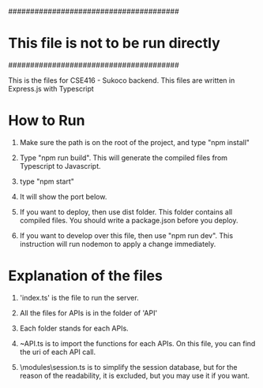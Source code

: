 #######################################
# This file is not to be run directly #
#######################################

This is the files for CSE416 - Sukoco backend. This files are written in Express.js with Typescript

# How to Run

1. Make sure the path is on the root of the project, and type "npm install"

2. Type "npm run build". This will generate the compiled files from Typescript to Javascript.

2. type "npm start"

3. It will show the port below. 

4. If you want to deploy, then use dist folder. This folder contains all compiled files. You should write a package.json before you deploy.

5. If you want to develop over this file, then use "npm run dev". This instruction will run nodemon to apply a change immediately.

# Explanation of the files

1. 'index.ts' is the file to run the server.

2. All the files for APIs is in the folder of 'API'

3. Each folder stands for each APIs.

4. ~API.ts is to import the functions for each APIs. On this file, you can find the uri of each API call.

5. \modules\session.ts is to simplify the session database, but for the reason of the readability, it is excluded, but you may use it if you want.